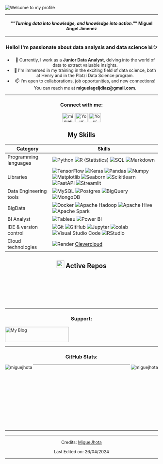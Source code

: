 
  ![Welcome to my profile](https://i.imgur.com/JRAbqTH.png)


<hr>
<!-- MAIN PHRASE SECTION -->
<span align="center">
  <span>
    <h4 align="center">"<em>"Turning data into knowledge, and knowledge into action."</em>"
      <span align="center">Miguel Angel Jimenez</span>
    </h4>
</span>

<!-- ABOUT ME -->
<hr>
<h3 align="center">Hello! I'm passionate about data analysis and data science 📊✨</h3>
  <ul>
    <li>🔭 Currently, I work as a <strong>Junior Data Analyst</strong>, delving into the world of data to extract valuable insights.</li>
    <li>🌱 I'm immersed in my training in the exciting field of data science, both at Henry and in the Platzi Data Science program.</li>
    <li>📫 I'm open to collaborations, job opportunities, and new connections! You can reach me at <strong>miguelageljdiaz@gmail.com</strong>.</li>
  </ul>


<!-- CONNECT WITH ME -->
<hr>      
<h3 align="center">Connect with me:</h3>
<p align="center">
  <a href="https://linkedin.com/in/www.linkedin.com/in/miguejhota" target="blank"><img align="center" src="https://raw.githubusercontent.com/rahuldkjain/github-profile-readme-generator/master/src/images/icons/Social/linked-in-alt.svg" alt="miguejhota" height="30" width="40" /></a>
  <a href="https://facebook.com/your-facebook-profile" target="blank"><img align="center" src="https://raw.githubusercontent.com/rahuldkjain/github-profile-readme-generator/master/src/images/icons/Social/facebook.svg" alt="Your Facebook Profile" height="30" width="40" /></a>
  <a href="https://instagram.com/your-instagram-profile" target="blank"><img align="center" src="https://raw.githubusercontent.com/rahuldkjain/github-profile-readme-generator/master/src/images/icons/Social/instagram.svg" alt="Your Instagram Profile" height="30" width="40" /></a>
</p>


## My Skills

| Category              | Skills                                                                                                                                      |
|-----------------------|---------------------------------------------------------------------------------------------------------------------------------------------|
| Programming languages | ![Python](https://img.shields.io/badge/-Python-333333?style=flat&logo=python) ![R (Statistics)](https://img.shields.io/badge/-R-333333?style=flat&logo=R&logoColor=276DC3) ![SQL](https://img.shields.io/badge/-SQL-333333?style=flat&logo=sql) ![Markdown](https://img.shields.io/badge/-Markdown-333333?style=flat&logo=markdown) |
| Libraries             | ![TensorFlow](https://img.shields.io/badge/-TensorFlow-333333?style=flat&logo=tensorflow) ![Keras](https://img.shields.io/badge/-Keras-333333?style=flat&logo=keras) ![Pandas](https://img.shields.io/badge/-Pandas-333333?style=flat&logo=pandas) ![Numpy](https://img.shields.io/badge/-Numpy-333333?style=flat&logo=numpy) ![Matplotlib](https://img.shields.io/badge/-Matplotlib-333333?style=flat&logo=matplotlib) ![Seaborn](https://img.shields.io/badge/-Seaborn-333333?style=flat&logo=seaborn) ![Scikitlearn](https://img.shields.io/badge/-Scikitlearn-333333?style=flat&logo=scikitlearn) ![FastAPI](https://img.shields.io/badge/-FastAPI-333333?style=flat&logo=fastapi) ![Streamlit](https://img.shields.io/badge/-Streamlit-333333?style=flat&logo=streamlit) |
| Data Engineering tools| ![MySQL](https://img.shields.io/badge/-MySQL-333333?style=flat&logo=MySQL) ![Postgres](https://img.shields.io/badge/-Postgres-333333?style=flat&logo=postgresql) ![BigQuery](https://img.shields.io/badge/-BigQuery-333333?style=flat&logo=googlebigquery) ![MongoDB](https://img.shields.io/badge/-MongoDB-333333?style=flat&logo=mongodb) |
| BigData               | ![Docker](https://img.shields.io/badge/-Docker-333333?style=flat&logo=docker) ![Apache Hadoop](https://img.shields.io/badge/-Apache%20Hadoop-333333?style=flat&logo=apache-hadoop) ![Apache Hive](https://img.shields.io/badge/-Apache%20Hive-333333?style=flat&logo=apache-hive) ![Apache Spark](https://img.shields.io/badge/-Apache%20Spark-333333?style=flat&logo=apache-spark) |
| BI Analyst            | ![Tableau](https://img.shields.io/badge/-Tableau-333333?style=flat&logo=tableau) ![Power BI](https://img.shields.io/badge/-Power%20BI-333333?style=flat&logo=powerbi) |
| IDE & version control | ![Git](https://img.shields.io/badge/-Git-333333?style=flat&logo=git) ![GitHub](https://img.shields.io/badge/-GitHub-333333?style=flat&logo=github) ![Jupyter](https://img.shields.io/badge/-Jupyter-333333?style=flat&logo=jupyter) ![colab](https://img.shields.io/badge/-colab-333333?style=flat&logo=colabbadge) ![Visual Studio Code](https://img.shields.io/badge/-Visual%20Studio%20Code-333333?style=flat&logo=visual-studio-code&logoColor=007ACC) ![RStudio](https://img.shields.io/badge/-RStudio-333333?style=flat&logo=rstudio) |
| Cloud technologies   | ![Render](https://img.shields.io/badge/-Render-333333?style=flat&logo=render) [Clevercloud](#) |





  
  
</p>


  
  
</p>

## <img src="https://media2.giphy.com/media/QssGEmpkyEOhBCb7e1/giphy.gif?cid=ecf05e47a0n3gi1bfqntqmob8g9aid1oyj2wr3ds3mg700bl&rid=giphy.gif" width ="25"><b> Active Repos</b>
<br>
<p align="center">
<br/>
<br>


<div align="left">


 





<br/>

 

<!-- SUPPORT -->
<hr>
<p>
  <h3 align="center">Support:</h3>
  <p>
    <a href="https://dev.to/miguejhota">
      <img align="center" src="https://dev.to/miguejhota/buttons/v2/default-C1FF72.png" height="50" width="210" alt="My Blog"/>
    </a>
  </p>
</p>


   
<!-- GITHUB STATS -->
<hr>
<div style="display: block;">
  <h3 align="center">GitHub Stats:</h3>
  <p align="center">
    <a href="https://github.com/miguejhota">
      <img align="left" src="https://github-readme-stats.vercel.app/api/top-langs?username=miguejhota&show_icons=true&theme=dark&locale=en&langs_count=8" alt="miguejhota" />
    </a>
    <a href="https://github.com/miguejhota">
      <img align="right" src="https://github-readme-stats.vercel.app/api?username=miguejhota&show_icons=true&theme=dark&locale=en" alt="miguejhota" />
    </a>
  </p>
</div>
<hr>
<br>
<br>
<br>
<br>
<br>
<br>
<br>
<br>
<br>
<br>
<br>

-----
<!-- CREDITS -->
<hr>
<p align="center">Credits: <a href="https://github.com/miguejhota">MigueJhota</a></p>
<p align="center">Last Edited on: 26/04/2024</p>
<hr>

